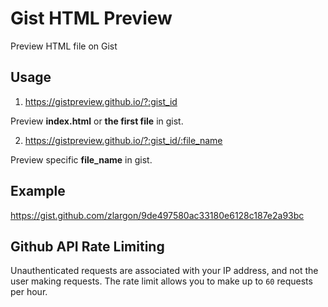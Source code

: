 # Gist HTML Preview

Preview HTML file on Gist

## Usage

1. https://gistpreview.github.io/?:gist_id

  Preview __index.html__ or __the first file__ in gist.

2. https://gistpreview.github.io/?:gist_id/:file_name
  
  Preview specific __file_name__ in gist.

## Example

https://gist.github.com/zlargon/9de497580ac33180e6128c187e2a93bc

## Github API Rate Limiting

Unauthenticated requests are associated with your IP address, and not the user making requests. The rate limit allows you to make up to `60` requests per hour.
